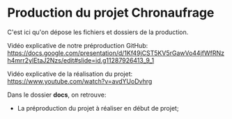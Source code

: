 # Production du projet Chronaufrage
C'est ici qu'on dépose les fichiers et dossiers de la production. 

Vidéo explicative de notre préproduction GitHub: https://docs.google.com/presentation/d/1Kf49jCST5KV5rGawVo44jfWfRNzh4mrr2yIEtaJ2Nzs/edit#slide=id.g11287926413_9_1

Vidéo explicative de la réalisation du projet: https://www.youtube.com/watch?v=avdYUoDvhrg 

Dans le dossier **docs**, on retrouve:
* La préproduction du projet à réaliser en début de projet;
